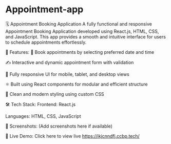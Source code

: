 # Appointment-app

🗓️ Appointment Booking Application
A fully functional and responsive Appointment Booking Application developed using React.js, HTML, CSS, and JavaScript. This app provides a smooth and intuitive interface for users to schedule appointments effortlessly.

🚀 Features:
📆 Book appointments by selecting preferred date and time

✍️ Interactive and dynamic appointment form with validation

📱 Fully responsive UI for mobile, tablet, and desktop views

⚛️ Built using React components for modular and efficient structure

🎨 Clean and modern styling using custom CSS

🛠️ Tech Stack:
Frontend: React.js

Languages: HTML, CSS, JavaScript

📸 Screenshots:
(Add screenshots here if available)

🔗 Live Demo:
Click here to view live https://ikjcnndfj.ccbp.tech/
